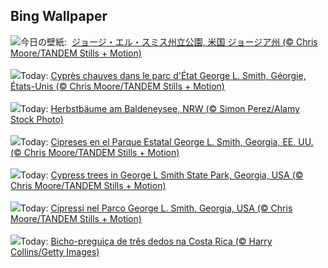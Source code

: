 ## Bing Wallpaper
![](https://www.bing.com/th?id=OHR.AutumnCypress_JA-JP4647054612_UHD.jpg&w=1000)今日の壁紙: &nbsp;[ジョージ・エル・スミス州立公園, 米国 ジョージア州 (© Chris Moore/TANDEM Stills + Motion)](https://www.bing.com/th?id=OHR.AutumnCypress_JA-JP4647054612_UHD.jpg)
<br><br/>
![](https://www.bing.com/th?id=OHR.AutumnCypress_FR-FR1425004503_UHD.jpg&w=1000)Today: [Cyprès chauves dans le parc d'État George L. Smith, Géorgie, États-Unis (© Chris Moore/TANDEM Stills + Motion)](https://www.bing.com/th?id=OHR.AutumnCypress_FR-FR1425004503_UHD.jpg)
<br><br/>
![](https://www.bing.com/th?id=OHR.GermanyBaldeneyseeFall_DE-DE3538373815_UHD.jpg&w=1000)Today: [Herbstbäume am Baldeneysee, NRW (© Simon Perez/Alamy Stock Photo)](https://www.bing.com/th?id=OHR.GermanyBaldeneyseeFall_DE-DE3538373815_UHD.jpg)
<br><br/>
![](https://www.bing.com/th?id=OHR.AutumnCypress_ES-ES3786999040_UHD.jpg&w=1000)Today: [Cipreses en el Parque Estatal George L. Smith, Georgia, EE. UU. (© Chris Moore/TANDEM Stills + Motion)](https://www.bing.com/th?id=OHR.AutumnCypress_ES-ES3786999040_UHD.jpg)
<br><br/>
![](https://www.bing.com/th?id=OHR.AutumnCypress_EN-GB0750643734_UHD.jpg&w=1000)Today: [Cypress trees in George L Smith State Park, Georgia, USA (© Chris Moore/TANDEM Stills + Motion)](https://www.bing.com/th?id=OHR.AutumnCypress_EN-GB0750643734_UHD.jpg)
<br><br/>
![](https://www.bing.com/th?id=OHR.AutumnCypress_IT-IT8653466792_UHD.jpg&w=1000)Today: [Cipressi nel Parco George L. Smith, Georgia, USA (© Chris Moore/TANDEM Stills + Motion)](https://www.bing.com/th?id=OHR.AutumnCypress_IT-IT8653466792_UHD.jpg)
<br><br/>
![](https://www.bing.com/th?id=OHR.SmilingSloth_PT-BR6480806367_UHD.jpg&w=1000)Today: [Bicho-preguiça de três dedos na Costa Rica (© Harry Collins/Getty Images)](https://www.bing.com/th?id=OHR.SmilingSloth_PT-BR6480806367_UHD.jpg)
<br><br/>
